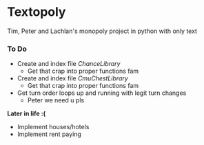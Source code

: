 # Textopoly
Tim,  Peter and Lachlan's monopoly project in python with only text

### To Do
- Create and index file *ChanceLibrary*
	- Get that crap into proper functions fam
- Create and index file *CmuChestLibrary*
	- Get that crap into proper functions fam
- Get turn order loops up and running
with legit turn changes
	+ Peter we need u pls

**Later in life :(**	
- Implement houses/hotels
- Implement rent paying
